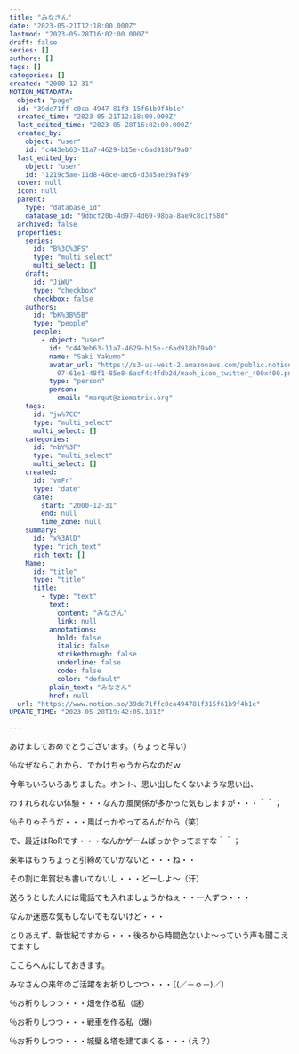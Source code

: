 ```yaml
---
title: "みなさん"
date: "2023-05-21T12:18:00.000Z"
lastmod: "2023-05-28T16:02:00.000Z"
draft: false
series: []
authors: []
tags: []
categories: []
created: "2000-12-31"
NOTION_METADATA:
  object: "page"
  id: "39de71ff-c0ca-4947-81f3-15f61b9f4b1e"
  created_time: "2023-05-21T12:18:00.000Z"
  last_edited_time: "2023-05-28T16:02:00.000Z"
  created_by:
    object: "user"
    id: "c443eb63-11a7-4629-b15e-c6ad918b79a0"
  last_edited_by:
    object: "user"
    id: "1219c5ae-11d8-48ce-aec6-d385ae29af49"
  cover: null
  icon: null
  parent:
    type: "database_id"
    database_id: "9dbcf20b-4d97-4d69-98ba-8ae9c8c1f58d"
  archived: false
  properties:
    series:
      id: "B%3C%3FS"
      type: "multi_select"
      multi_select: []
    draft:
      id: "JiWU"
      type: "checkbox"
      checkbox: false
    authors:
      id: "bK%3B%5B"
      type: "people"
      people:
        - object: "user"
          id: "c443eb63-11a7-4629-b15e-c6ad918b79a0"
          name: "Saki Yakumo"
          avatar_url: "https://s3-us-west-2.amazonaws.com/public.notion-static.com/3ad1c4\
            97-61e1-48f1-85e8-6acf4c4fdb2d/maoh_icon_twitter_400x400.png"
          type: "person"
          person:
            email: "marqut@ziomatrix.org"
    tags:
      id: "jw%7CC"
      type: "multi_select"
      multi_select: []
    categories:
      id: "nbY%3F"
      type: "multi_select"
      multi_select: []
    created:
      id: "vmFr"
      type: "date"
      date:
        start: "2000-12-31"
        end: null
        time_zone: null
    summary:
      id: "x%3AlD"
      type: "rich_text"
      rich_text: []
    Name:
      id: "title"
      type: "title"
      title:
        - type: "text"
          text:
            content: "みなさん"
            link: null
          annotations:
            bold: false
            italic: false
            strikethrough: false
            underline: false
            code: false
            color: "default"
          plain_text: "みなさん"
          href: null
  url: "https://www.notion.so/39de71ffc0ca494781f315f61b9f4b1e"
UPDATE_TIME: "2023-05-28T19:42:05.181Z"

---
```

<link rel="stylesheet" href="https://cdn.jsdelivr.net/npm/katex@0.16.2/dist/katex.min.css" integrity="sha384-bYdxxUwYipFNohQlHt0bjN/LCpueqWz13HufFEV1SUatKs1cm4L6fFgCi1jT643X" crossorigin="anonymous">


あけましておめでとうございます。（ちょっと早い）


％なぜならこれから、でかけちゃうからなのだｗ


今年もいろいろありました。ホント、思い出したくないような思い出、


わすれられない体験・・・なんか風関係が多かった気もしますが・・・＾＾；


％そりゃそうだ・・・風ばっかやってるんだから（笑）


で、最近はRoRです・・・なんかゲームばっかやってますな＾＾；


来年はもうちょっと引締めていかないと・・・ね・・


その割に年賀状も書いてないし・・・どーしよ～（汗）


送ろうとした人には電話でも入れましょうかねぇ・・一人ずつ・・・


なんか迷惑な気もしないでもないけど・・・


とりあえず、新世紀ですから・・・後ろから時間危ないよ～っていう声も聞こえてますし


ここらへんにしておきます。


みなさんの来年のご活躍をお祈りしつつ・・・〔(／－ｏ－)／〕


％お祈りしつつ・・・畑を作る私（謎）


％お祈りしつつ・・・戦車を作る私（爆）


％お祈りしつつ・・・城壁＆塔を建てまくる・・・（え？）

